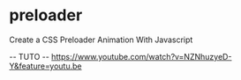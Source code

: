 # preloader
Create a CSS Preloader Animation With Javascript

-- TUTO --
https://www.youtube.com/watch?v=NZNhuzyeD-Y&feature=youtu.be
